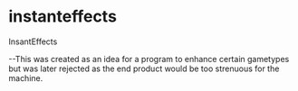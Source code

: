 # instanteffects
InsantEffects

--This was created as an idea for a program to enhance certain gametypes but was later rejected as the end product would be too strenuous for the machine.
